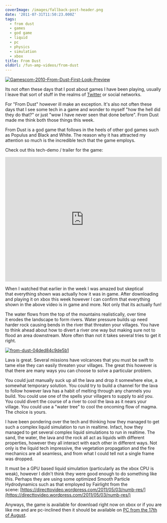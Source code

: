 ```yaml
---
coverImage: /images/fallback-post-header.png
date: '2011-07-31T11:50:23.000Z'
tags:
  - from dust
  - games
  - god game
  - liquid
  - pc
  - physics
  - simulation
  - xbox
title: From Dust
oldUrl: /fun-amp-videos/from-dust
---
```


[![](/wp-content/uploads/2011/07/Gamescom-2010-From-Dust-First-Look-Preview.jpg "Gamescom-2010-From-Dust-First-Look-Preview")](/wp-content/uploads/2011/07/Gamescom-2010-From-Dust-First-Look-Preview.jpg)

Its not often these days that I post about games I have been playing, usually I leave that sort of stuff in the realms of [Twitter](https://twitter.com/mikeysee) or social networks.

<!-- more -->

For "From Dust" however ill make an exception. It's also not often these days that I see some tech in a game and wonder to myself "how the hell did they do that?" or just "wow I have never seen that done before". From Dust made me think both those things this week.

From Dust is a god game that follows in the heels of other god games such as Populus and Black and White. The reason why it has attracted my attention so much is the incredible tech that the game employs.

Check out this tech-demo / trailer for the game:

<iframe width="100%" height="400" src="https://www.youtube.com/embed/gSOQGazo7Oo" frameborder="0" allow="accelerometer; autoplay; clipboard-write; encrypted-media; gyroscope; picture-in-picture" allowfullscreen></iframe>

When I watched that earlier in the week I was amazed but skeptical that everything shown was actually how it was in game. After downloading and playing it on xbox this week however I can confirm that everything shown in the above video is in game and more. Not only that its actually fun!

The water flows from the top of the mountains realistically, over time it erodes the landscape to form rivers. Water pressure builds up need harder rock causing bends in the river that threaten your villages. You have to think ahead about how to divert a river one way but making sure not to flood an area downstream. More often than not it takes several tries to get it right.

[![](/wp-content/uploads/2011/07/from-dust-04ded84c9de5b1-300x168.jpg "from-dust-04ded84c9de5b1")](/wp-content/uploads/2011/07/from-dust-04ded84c9de5b1.jpg)

Lava is great. Several missions have volcanoes that you must be swift to tame else they can easily threaten your villages. The great this however is that there are many ways you can choose to solve a particular problem.

You could just manually suck up all the lava and drop it somewhere else, a somewhat temporary solution. You could try to build a channel for the lava to follow however lava has a habit of melting through any channels you build. You could use one of the spells your villagers to supply to aid you. You could divert the course of a river to cool the lava as it nears your village. You could use a "water tree" to cool the oncoming flow of magma. The choice is yours.

I have been pondering over the tech and thinking how they managed to get such a complex liquid simulation to run in realtime. Infact, how they managed to get several complex liquid simulations to run in realtime. The sand, the water, the lava and the rock all act as liquids with different properties, however they all interact with each other in different ways. Not only is the liquid tech impressive, the vegetation propagation and the fire mechanics are all seamless, and from what I could tell not a single frame was dropped.

It must be a GPU based liquid simulation (particularly as the xbox CPU is weak), however I didn't think they were good enough to do something like this. Perhaps they are using some optimized Smooth Particle Hydrodynamics such as that employed by Fairlight from the scene: [https://directtovideo.wordpress.com/2011/05/03/numb-res/](https://directtovideo.wordpress.com/2011/05/03/numb-res/)

Anyways, the game is available for download right now on xbox or if you are like me and are pc-inclined then it should be available on [PC from the 17th of August](https://www.google.co.uk/url?sa=t&source=web&cd=2&ved=0CCMQFjAB&url=http%3A%2F%2Fwww.eurogamer.net%2Farticles%2F2011-07-25-from-dust-pc-release-date-pushed-back&ei=Yj41TvETh8GEB_DA7JAL&usg=AFQjCNFjEJouzN_BKbussaGnnmqeJBmCHQ).
